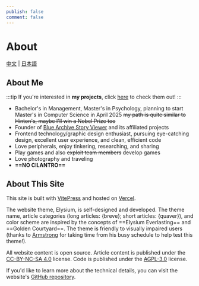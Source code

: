 ```yaml
---
publish: false
comment: false
---
```


# About

[中文](./about.md) | [日本語](./about.ja.md)

## About Me

:::tip
If you're interested in **my projects**, click [here](./projects) to check them out!
:::

- Bachelor's in Management, Master's in Psychology, planning to start Master's in Computer Science in April 2025 ~~my path is quite similar to Hinton's, maybe I'll win a Nobel Prize too~~
- Founder of [Blue Archive Story Viewer](https://blue-archive.io/) and its affiliated projects
- Frontend technology/graphic design enthusiast, pursuing eye-catching design, excellent user experience, and clean, efficient code
- Love peripherals, enjoy tinkering, researching, and sharing
- Play games and also ~~exploit team members~~ develop games
- Love photography and traveling
- **==NO CILANTRO==**

## About This Site

This site is built with [VitePress](https://vitepress.dev/) and hosted on [Vercel](https://vercel.com/).

The website theme, Elysium, is self-designed and developed. The theme name, article categories (long articles: {breve}; short articles: {quaver}), and color scheme are inspired by the concepts of ==Elysium Everlasting== and ==Golden Courtyard==. The theme is friendly to visually impaired users (thanks to [Armstrong](https://armstrong.viyf.org/) for taking time from his busy schedule to help test this theme!).

All website content is open source. Article content is published under the [CC-BY-NC-SA 4.0](https://creativecommons.org/licenses/by-nc-sa/4.0/) license. Code is published under the [AGPL-3.0](https://www.gnu.org/licenses/agpl-3.0.html) license.

If you'd like to learn more about the technical details, you can visit the website's [GitHub repository](https://github.com/mark9804/blog).

